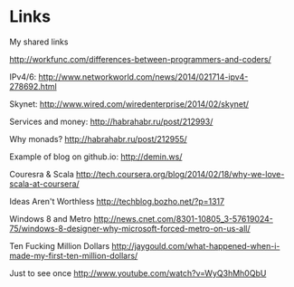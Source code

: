 Links
=====

My shared links


http://workfunc.com/differences-between-programmers-and-coders/

IPv4/6:
http://www.networkworld.com/news/2014/021714-ipv4-278692.html

Skynet:
http://www.wired.com/wiredenterprise/2014/02/skynet/

Services and money:
http://habrahabr.ru/post/212993/

Why monads?
http://habrahabr.ru/post/212955/

Example of blog on github.io:
http://demin.ws/

Couresra & Scala
http://tech.coursera.org/blog/2014/02/18/why-we-love-scala-at-coursera/

Ideas Aren't Worthless
http://techblog.bozho.net/?p=1317

Windows 8 and Metro
http://news.cnet.com/8301-10805_3-57619024-75/windows-8-designer-why-microsoft-forced-metro-on-us-all/

Ten Fucking Million Dollars
http://jaygould.com/what-happened-when-i-made-my-first-ten-million-dollars/

Just to see once
http://www.youtube.com/watch?v=WyQ3hMh0QbU
